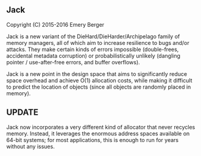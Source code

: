 Jack
----

Copyright (C) 2015-2016 Emery Berger

Jack is a new variant of the DieHard/DieHarder/Archipelago family of
memory managers, all of which aim to increase resilience to bugs
and/or attacks. They make certain kinds of errors impossible
(double-frees, accidental metadata corruption) or probabilistically
unlikely (dangling pointer / use-after-free errors, and buffer overflows).

Jack is a new point in the design space that aims to significantly
reduce space overhead and achieve O(1) allocation costs, while making
it difficult to predict the location of objects (since all objects are
randomly placed in memory).

UPDATE
------

Jack now incorporates a very different kind of allocator that never
recycles memory.  Instead, it leverages the enormous address spaces
available on 64-bit systems; for most applications, this is enough to
run for years without any issues.


